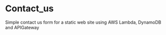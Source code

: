# Contact_us
Simple contact us form for a static web site using AWS Lambda, DynamoDB and APIGateway
